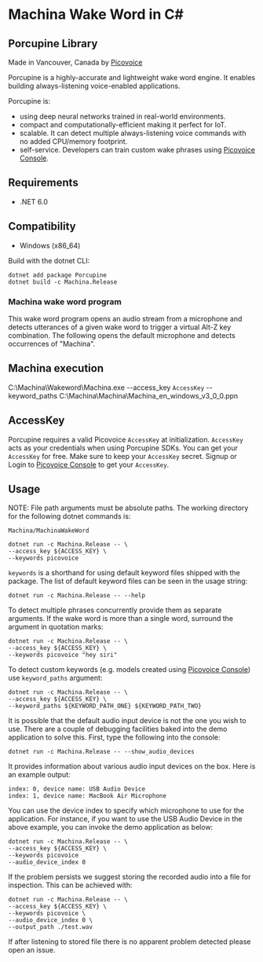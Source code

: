 # Machina Wake Word in C#

## Porcupine Library

Made in Vancouver, Canada by [Picovoice](https://picovoice.ai)

Porcupine is a highly-accurate and lightweight wake word engine. It enables building always-listening voice-enabled
applications.

Porcupine is:

- using deep neural networks trained in real-world environments.
- compact and computationally-efficient making it perfect for IoT.
- scalable. It can detect multiple always-listening voice commands with no added CPU/memory footprint.
- self-service. Developers can train custom wake phrases using [Picovoice Console](https://console.picovoice.ai/).

## Requirements

- .NET 6.0

## Compatibility

- Windows (x86_64)

Build with the dotnet CLI:

```console
dotnet add package Porcupine
dotnet build -c Machina.Release
```

### Machina wake word program

This wake word program opens an audio stream from a microphone and detects utterances of a given wake word to trigger a virtual Alt-Z key combination. The following opens the default microphone and detects occurrences of "Machina".

## Machina execution 

C:\Machina\Wakeword\Machina.exe --access_key `AccessKey` --keyword_paths C:\Machina\Machina\Machina_en_windows_v3_0_0.ppn

## AccessKey

Porcupine requires a valid Picovoice `AccessKey` at initialization. `AccessKey` acts as your credentials when using Porcupine SDKs.
You can get your `AccessKey` for free. Make sure to keep your `AccessKey` secret.
Signup or Login to [Picovoice Console](https://console.picovoice.ai/) to get your `AccessKey`.

## Usage

NOTE: File path arguments must be absolute paths. The working directory for the following dotnet commands is:

```console
Machina/MachinaWakeWord
```

```console
dotnet run -c Machina.Release -- \
--access_key ${ACCESS_KEY} \
--keywords picovoice
```

`keywords` is a shorthand for using default keyword files shipped with the package. The list of default keyword files
can be seen in the usage string:

```console
dotnet run -c Machina.Release -- --help
```

To detect multiple phrases concurrently provide them as separate arguments. If the wake word is more than a single word, surround the argument in quotation marks:

```console
dotnet run -c Machina.Release -- \
--access_key ${ACCESS_KEY} \
--keywords picovoice "hey siri"
```

To detect custom keywords (e.g. models created using [Picovoice Console](https://console.picovoice.ai/)) use `keyword_paths` argument:

```console
dotnet run -c Machina.Release -- \
--access_key ${ACCESS_KEY} \
--keyword_paths ${KEYWORD_PATH_ONE} ${KEYWORD_PATH_TWO}
```

It is possible that the default audio input device is not the one you wish to use. There are a couple
of debugging facilities baked into the demo application to solve this. First, type the following into the console:

```console
dotnet run -c Machina.Release -- --show_audio_devices
```

It provides information about various audio input devices on the box. Here is an example output:

```
index: 0, device name: USB Audio Device
index: 1, device name: MacBook Air Microphone
```

You can use the device index to specify which microphone to use for the application. For instance, if you want to use the USB Audio Device in the above example, you can invoke the demo application as below:

```console
dotnet run -c Machina.Release -- \
--access_key ${ACCESS_KEY} \
--keywords picovoice
--audio_device_index 0
```

If the problem persists we suggest storing the recorded audio into a file for inspection. This can be achieved with:

```console
dotnet run -c Machina.Release -- \
--access_key ${ACCESS_KEY} \
--keywords picovoice \
--audio_device_index 0 \
--output_path ./test.wav
```

If after listening to stored file there is no apparent problem detected please open an issue.
